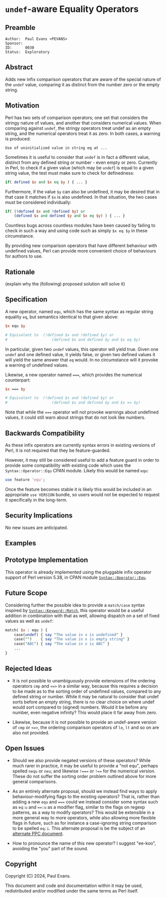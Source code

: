 # `undef`-aware Equality Operators

## Preamble

    Author:  Paul Evans <PEVANS>
    Sponsor:
    ID:      0030
    Status:  Exploratory

## Abstract

Adds new infix comparison operators that are aware of the special nature of the `undef` value, comparing it as distinct from the number zero or the empty string.

## Motivation

Perl has two sets of comparison operators; one set that considers the stringy nature of values, and another that considers numerical values. When comparing against `undef`, the stringy operators treat undef as an empty string, and the numerical operators treat it as zero. In both cases, a warning is produced:

```
Use of uninitialized value in string eq at ...
```

Sometimes it is useful to consider that `undef` is in fact a different value, distinct from any defined string or number - even empty or zero. Currently in Perl, to check if a given value (which may be `undef`) is equal to a given string value, the test must make sure to check for definedness:

```perl
if( defined $x and $x eq $y ) { ... }
```

Furthermore, if the value `$y` can also be undefined, it may be desired that in that case it matches if `$x` is also undefined. In that situation, the two cases must be considered individually:

```perl
if( (!defined $x and !defined $y) or
    (defined $x and defined $y and $x eq $y) ) { ... }
```

Countless bugs across countless modules have been caused by failing to check in such a way and using code such as simply `$x eq $y` in these circumstance.

By providing new comparison operators that have different behaviour with undefined values, Perl can provide more convenient choice of behaviours for authors to use.

## Rationale

(explain why the (following) proposed solution will solve it)

## Specification

A new operator, named `equ`, which has the same syntax as regular string equality `eq`, but semantics identical to that given above:

```perl
$x equ $y

# Equivalent to  (!defined $x and !defined $y) or 
#                    (defined $x and defined $y and $x eq $y)
```

In particular, given two `undef` values, this operator will yield true. Given one `undef` and one defined value, it yields false, or given two defined values it will yield the same answer that `eq` would. In no circumstance will it provoke a warning of undefined values.

Likewise, a new operator named `===`, which provides the numerical counterpart:

```perl
$x === $y

# Equivalent to  (!defined $x and !defined $y) or 
#                    (defined $x and defined $y and $x == $y)
```

Note that while the `===` operator will not provoke warnings about undefined values, it could still warn about strings that do not look like numbers.

## Backwards Compatibility

As these infix operators are currently syntax errors in existing versions of Perl, it is not required that they be feature-guarded.

However, it may still be considered useful to add a feature guard in order to provide some compatibility with existing code which uses the `Syntax::Operator::Equ` CPAN module. Likely this would be named `equ`:

```perl
use feature 'equ';
```

Once the feature becomes stable it is likely this would be included in an appropriate `use VERSION` bundle, so users would not be expected to request it specifically in the long-term.

## Security Implications

No new issues are anticipated.

## Examples

## Prototype Implementation

This operator is already implemented using the pluggable infix operator support of Perl version 5.38, in CPAN module [`Syntax::Operator::Equ`](https://metacpan.org/pod/Syntax::Operator::Equ).

## Future Scope

Considering further the possible idea to provide a `match/case` syntax inspired by [`Syntax::Keyword::Match`](https://metacpan.org/pod/Syntax::Keyword::Match), this operator would be a useful addition in combination with that as well, allowing dispatch on a set of fixed values as well as `undef`:

```perl
match( $x : equ ) {
    case(undef) { say "The value in x is undefined" }
    case("")    { say "The value in x is empty string" }
    case("ABC") { say "The value in x is ABC" }
    ...
}
```

## Rejected Ideas

* It is not possible to unambiguously provide extensions of the ordering operators `cmp` and `<=>` in a similar way, because this requires a decision to be made as to the sorting order of undefined values, compared to any defined string or number. While it may be natural to consider that undef sorts before an empty string, there is no clear choice on where undef would sort compared to (signed) numbers. Would it be before any number, even negative infinity? This would place it far away from zero.

* Likewise, because it is not possible to provide an undef-aware version of `cmp` or `<=>`, the ordering comparison operators of `le`, `lt` and so on are also not provided.

## Open Issues

* Should we also provide negated versions of these operators? While much rarer in practice, it may be useful to provide a "not equ", perhaps spelled `nequ` or `neu`; and likewise `!===` or `!==` for the numerical version. These do not suffer the sorting order problem outlined above for more general comparisons.

* As an entirely alternate proposal, should we instead find ways to apply behaviour-modifying flags to the existing operators? That is, rather than adding a new `equ` and `===` could we instead consider some syntax such as `eq:u` and `==:u` as a modifier flag, similar to the flags on regexp patterns, as a way to modify operators? This would be extensible in a more general way to more operators, while also allowing more flexible flags in future, such as for instance a case-ignoring string comparison to be spelled `eq:i`. This alternate proposal is be the subject of an [alternate PPC document](ppc0031-metaoperator-flags.md).

* How to pronounce the name of this new operator? I suggest "ee-koo", avoiding the "you" part of the sound.

## Copyright

Copyright (C) 2024, Paul Evans.

This document and code and documentation within it may be used, redistributed and/or modified under the same terms as Perl itself.
